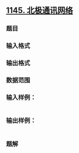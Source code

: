 ## [1145. 北极通讯网络](https://www.acwing.com/problem/content/solution/1147/1/)

### 题目

### 输入格式

### 输出格式

### 数据范围

### 输入样例：

```

```

### 输出样例：

```

```

### 题解